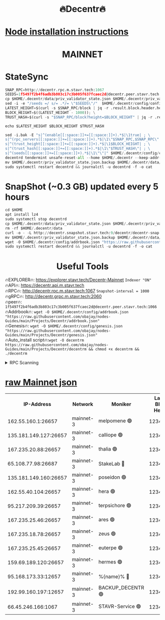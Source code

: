 <h1 align="center"> 🔥Decentr🔥</h1>

[Node installation instructions](https://github.com/obajay/nodes-Guides/tree/main/Projects/Decentr)
=
<h1 align="center"> MAINNET</h1>

# StateSync
```python
SNAP_RPC=http://decentr.rpc.m.stavr.tech:1067
SEEDS=1f5497f2b4f6adb3b803c17c3b005f637fcaec2d@decentr.peer.stavr.tech:1066
cp $HOME/.decentr/data/priv_validator_state.json $HOME/.decentr/priv_validator_state.json.backup
sed -i -e "/seeds =/ s/= .*/= \"$SEEDS\"/"  $HOME/.decentr/config/config.toml
LATEST_HEIGHT=$(curl -s $SNAP_RPC/block | jq -r .result.block.header.height); \
BLOCK_HEIGHT=$((LATEST_HEIGHT - 1000)); \
TRUST_HASH=$(curl -s "$SNAP_RPC/block?height=$BLOCK_HEIGHT" | jq -r .result.block_id.hash)

echo $LATEST_HEIGHT $BLOCK_HEIGHT $TRUST_HASH

sed -i.bak -E "s|^(enable[[:space:]]+=[[:space:]]+).*$|\1true| ; \
s|^(rpc_servers[[:space:]]+=[[:space:]]+).*$|\1\"$SNAP_RPC,$SNAP_RPC\"| ; \
s|^(trust_height[[:space:]]+=[[:space:]]+).*$|\1$BLOCK_HEIGHT| ; \
s|^(trust_hash[[:space:]]+=[[:space:]]+).*$|\1\"$TRUST_HASH\"| ; \
s|^(seeds[[:space:]]+=[[:space:]]+).*$|\1\"\"|" $HOME/.decentr/config/config.toml
decentrd tendermint unsafe-reset-all --home $HOME/.decentr --keep-addr-book
mv $HOME/.decentr/priv_validator_state.json.backup $HOME/.decentr/data/priv_validator_state.json
sudo systemctl restart decentrd && journalctl -u decentrd -f -o cat
```
# SnapShot (~0.3 GB) updated every 5 hours
```python
cd $HOME
apt install lz4
sudo systemctl stop decentrd
cp $HOME/.decentr/data/priv_validator_state.json $HOME/.decentr/priv_validator_state.json.backup
rm -rf $HOME/.decentr/data
curl -o - -L http://decentr.snapshot.stavr.tech:9/decentr/decentr-snap.tar.lz4 | lz4 -c -d - | tar -x -C $HOME/.decentr --strip-components 2
mv $HOME/.decentr/priv_validator_state.json.backup $HOME/.decentr/data/priv_validator_state.json
wget -O $HOME/.decentr/config/addrbook.json "https://raw.githubusercontent.com/obajay/nodes-Guides/main/Projects/Decentr/addrbook.json"
sudo systemctl restart decentrd && journalctl -u decentrd -f -o cat
```

 <h1 align="center"> Useful Tools</h1>

🔥EXPLORER🔥:     https://explorer.stavr.tech/Decentr-Mainnet        `Indexer "ON"` \
🔥API🔥:          https://decentr.api.m.stavr.tech \
🔥RPC🔥:          http://decentr.rpc.m.stavr.tech:1067              `Snapshot-interval = 1000` \
🔥gRPC🔥:         http://decentr.grpc.m.stavr.tech:2060 \
🔥peer🔥:         `1f5497f2b4f6adb3b803c17c3b005f637fcaec2d@decentr.peer.stavr.tech:1066` \
🔥Addrbook🔥:  `wget -O $HOME/.decentr/config/addrbook.json "https://raw.githubusercontent.com/obajay/nodes-Guides/main/Projects/Decentr/addrbook.json"` \
🔥Genesis🔥:  `wget -O $HOME/.decentr/config/genesis.json "https://raw.githubusercontent.com/obajay/nodes-Guides/main/Projects/Decentr/genesis.json"` \
🔥Auto_install script🔥:`wget -O decentrm https://raw.githubusercontent.com/obajay/nodes-Guides/main/Projects/Decentr/decentrm && chmod +x decentrm && ./decentrm`

<details>
<summary>RPC Scanning</summary>

<h2 align="center"> We scan nodes in real time every 4 hours. And we provide the final result of RPC endpoints.
We cannot influence the operation of these nodes in any way. </h2>


```python
If Voting Power is higher than 0 --> then the Node is a validator of the network and may be subject to attack and be a potential threat to the chain.
```
```python
We marked such validators with a red symbol
```

</details>

[raw Mainnet json](https://rpc-check.decentrm.stavr.tech/decentrm/rpc-decentrm-result.json)
=



<table><tr><th>IP-Address</th><th>Network</th><th>Moniker</th><th>Latest Block Height</th><th>Earliest Block Height</th><th>Catching Up</th><th>Tx Index</th><th>Voting Power</th><th>Scan Time</th></tr><tr><td>162.55.160.1:26657</td><td>mainnet-3</td><td>melpomene 🟢</td><td>12343047</td><td>1688950</td><td>False</td><td>on</td><td>0</td><td>2024-01-09T02:20:02.093702482UTC</td></tr><tr><td>135.181.149.127:26657</td><td>mainnet-3</td><td>calliope 🟢</td><td>12343047</td><td>1688950</td><td>False</td><td>on</td><td>0</td><td>2024-01-09T02:20:03.041580751UTC</td></tr><tr><td>167.235.20.88:26657</td><td>mainnet-3</td><td>thalia 🟢</td><td>12343048</td><td>1688950</td><td>False</td><td>on</td><td>0</td><td>2024-01-09T02:20:10.704257636UTC</td></tr><tr><td>65.108.77.98:26687</td><td>mainnet-3</td><td>StakeLab 🔴</td><td>12343048</td><td>1688950</td><td>False</td><td>on</td><td>5426418</td><td>2024-01-09T02:20:11.064646926UTC</td></tr><tr><td>135.181.149.160:26657</td><td>mainnet-3</td><td>poseidon 🟢</td><td>12343049</td><td>1688950</td><td>False</td><td>on</td><td>0</td><td>2024-01-09T02:20:15.889469137UTC</td></tr><tr><td>162.55.40.104:26657</td><td>mainnet-3</td><td>hera 🟢</td><td>12343049</td><td>1688950</td><td>False</td><td>on</td><td>0</td><td>2024-01-09T02:20:18.217910995UTC</td></tr><tr><td>95.217.209.39:26657</td><td>mainnet-3</td><td>terpsichore 🟢</td><td>12343050</td><td>1688950</td><td>False</td><td>on</td><td>0</td><td>2024-01-09T02:20:20.579449890UTC</td></tr><tr><td>167.235.25.46:26657</td><td>mainnet-3</td><td>ares 🟢</td><td>12343050</td><td>1688950</td><td>False</td><td>on</td><td>0</td><td>2024-01-09T02:20:22.879275789UTC</td></tr><tr><td>167.235.18.78:26657</td><td>mainnet-3</td><td>zeus 🟢</td><td>12343051</td><td>1688950</td><td>False</td><td>on</td><td>0</td><td>2024-01-09T02:20:25.192529293UTC</td></tr><tr><td>167.235.25.45:26657</td><td>mainnet-3</td><td>euterpe 🟢</td><td>12343051</td><td>1688950</td><td>False</td><td>on</td><td>0</td><td>2024-01-09T02:20:27.479162476UTC</td></tr><tr><td>159.69.189.120:26657</td><td>mainnet-3</td><td>hermes 🟢</td><td>12343051</td><td>1688950</td><td>False</td><td>on</td><td>0</td><td>2024-01-09T02:20:29.842746155UTC</td></tr><tr><td>95.168.173.33:12657</td><td>mainnet-3</td><td>%{name}% 🔴</td><td>12343047</td><td>8964001</td><td>False</td><td>on</td><td>4174360</td><td>2024-01-09T02:20:04.254782615UTC</td></tr><tr><td>192.99.160.197:12657</td><td>mainnet-3</td><td>BACKUP_DECENTR 🟢</td><td>12342001</td><td>12342001</td><td>False</td><td>off</td><td>0</td><td>2024-01-09T02:20:02.699897779UTC</td></tr><tr><td>66.45.246.166:1067</td><td>mainnet-3</td><td>STAVR-Service 🟢</td><td>12343046</td><td>12342001</td><td>False</td><td>on</td><td>0</td><td>2024-01-09T02:20:03.666413757UTC</td></tr></table>